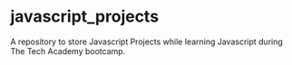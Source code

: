 # javascript_projects
 A repository to store Javascript Projects while learning Javascript during The Tech Academy bootcamp.
